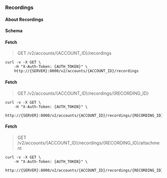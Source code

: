 ### Recordings

#### About Recordings

#### Schema



#### Fetch

> GET /v2/accounts/{ACCOUNT_ID}/recordings

```curl
curl -v -X GET \
    -H "X-Auth-Token: {AUTH_TOKEN}" \
    http://{SERVER}:8000/v2/accounts/{ACCOUNT_ID}/recordings
```

#### Fetch

> GET /v2/accounts/{ACCOUNT_ID}/recordings/{RECORDING_ID}

```curl
curl -v -X GET \
    -H "X-Auth-Token: {AUTH_TOKEN}" \
    http://{SERVER}:8000/v2/accounts/{ACCOUNT_ID}/recordings/{RECORDING_ID}
```

#### Fetch

> GET /v2/accounts/{ACCOUNT_ID}/recordings/{RECORDING_ID}/attachment

```curl
curl -v -X GET \
    -H "X-Auth-Token: {AUTH_TOKEN}" \
    http://{SERVER}:8000/v2/accounts/{ACCOUNT_ID}/recordings/{RECORDING_ID}/attachment
```

